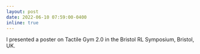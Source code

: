 ```yaml
---
layout: post
date: 2022-06-10 07:59:00-0400
inline: true
---
```

<!-- A simple inline announcement with Markdown emoji! :sparkles: :smile: -->
I presented a poster on Tactile Gym 2.0 in the Bristol RL Symposium, Bristol, UK.